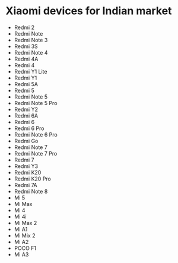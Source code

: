 # Xiaomi devices for Indian market

- Redmi 2
- Redmi Note
- Redmi Note 3
- Redmi 3S
- Redmi Note 4
- Redmi 4A
- Redmi 4
- Redmi Y1 Lite
- Redmi Y1 
- Redmi 5A
- Redmi 5
- Redmi Note 5
- Redmi Note 5 Pro
- Redmi Y2
- Redmi 6A
- Redmi 6
- Redmi 6 Pro
- Redmi Note 6 Pro
- Redmi Go
- Redmi Note 7
- Redmi Note 7 Pro
- Redmi 7
- Redmi Y3
- Redmi K20
- Redmi K20 Pro
- Redmi 7A
- Redmi Note 8
- Mi 5
- Mi Max
- Mi 4
- Mi 4i
- Mi Max 2
- Mi A1
- Mi Mix 2
- Mi A2
- POCO F1
- Mi A3

